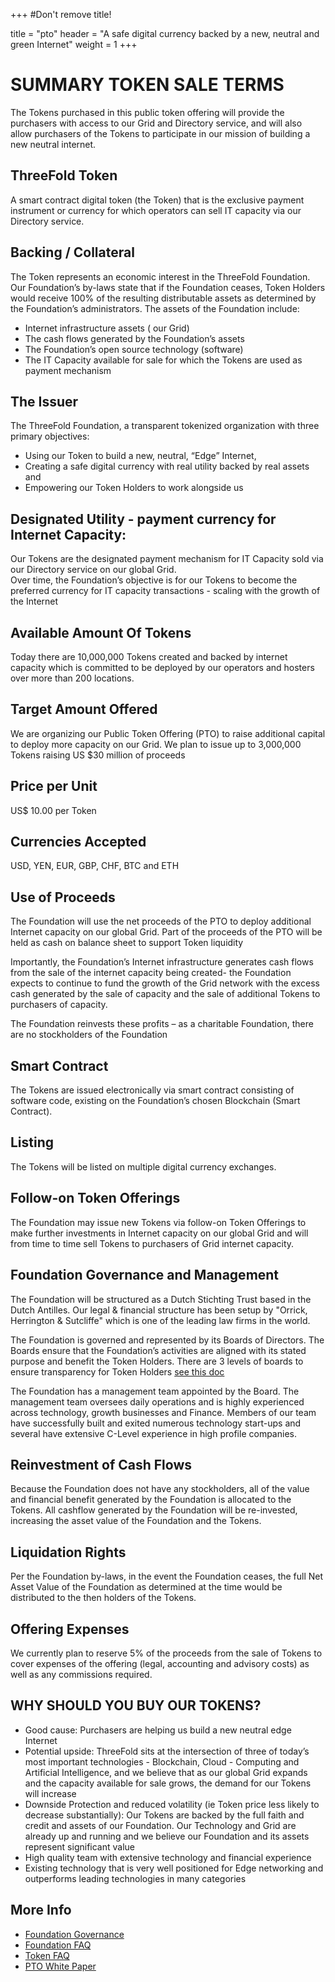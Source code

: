 +++
#Don't remove title!

title = "pto"
header = "A safe digital currency backed by a new, neutral and green Internet"
weight = 1
+++

# SUMMARY TOKEN SALE TERMS
The Tokens purchased in this public token offering will provide the purchasers with access to our Grid and Directory service, and will also allow purchasers of the Tokens to participate in our mission of building a new neutral internet.

## ThreeFold Token

A smart contract digital token (the Token) that is the exclusive payment instrument or currency for which operators can sell IT capacity via our Directory service.

## Backing / Collateral

The Token represents an economic interest in the ThreeFold Foundation.  Our Foundation’s by-laws state that if the Foundation ceases, Token Holders would receive 100% of the resulting distributable assets as determined by the Foundation’s administrators.
The assets of the Foundation include:
- Internet infrastructure assets ( our Grid)
- The cash flows generated by the Foundation’s assets
- The Foundation’s open source technology (software)
- The IT Capacity available for sale for which the Tokens are used as payment mechanism


## The Issuer

The ThreeFold Foundation, a transparent tokenized organization with three primary objectives:  
- Using our Token to build a new, neutral, “Edge” Internet,
- Creating a safe digital currency with real utility backed by real assets and
- Empowering our Token Holders to work alongside us

## Designated Utility - payment currency for Internet Capacity:

Our Tokens are the designated payment mechanism for IT Capacity sold via our Directory service on our global Grid.  
Over time, the Foundation’s objective is for our Tokens to become the preferred currency for IT capacity transactions - scaling with the growth of the Internet

## Available Amount Of Tokens

Today there are 10,000,000 Tokens created and backed by internet capacity which is committed to be deployed by our operators and hosters over more than 200 locations.


## Target Amount Offered

We are organizing our Public Token Offering (PTO) to raise additional capital to deploy more capacity on our Grid.  We plan to issue up to 3,000,000 Tokens raising US $30 million of proceeds  

## Price per Unit

US$ 10.00 per Token

## Currencies Accepted

USD, YEN, EUR, GBP, CHF, BTC and ETH

## Use of Proceeds

The Foundation will use the net proceeds of the PTO to deploy additional Internet capacity on our global Grid.  Part of the proceeds of the PTO will be held as cash on balance sheet to support Token liquidity

Importantly, the Foundation’s Internet infrastructure generates cash flows from the sale of the internet capacity being created- the Foundation expects to continue to fund the growth of the Grid network with the excess cash generated by the sale of capacity and the sale of additional Tokens to purchasers of capacity.

The Foundation reinvests these profits – as a charitable Foundation, there are no stockholders of the Foundation

## Smart Contract

The Tokens are issued electronically via smart contract consisting of software code, existing on the Foundation’s chosen Blockchain (Smart Contract).

## Listing

The Tokens will be listed on multiple digital currency exchanges.

## Follow-on Token Offerings

The Foundation may issue new Tokens via follow-on Token Offerings to make further investments in Internet capacity on our global Grid and will from time to time sell Tokens to purchasers of Grid internet capacity.

## Foundation Governance and Management

The Foundation will be structured as a Dutch Stichting Trust based in the Dutch Antilles.
Our legal & financial structure has been setup by "Orrick, Herrington & Sutcliffe" which is one of the leading law firms in the world.

The Foundation is governed and represented by its Boards of Directors.  The Boards ensure that the Foundation’s activities are aligned with its stated purpose and benefit the Token Holders.  There are 3 levels of boards to ensure transparency for Token Holders  [see this doc](/governance)

The Foundation has a management team appointed by the Board. The management team oversees daily operations and is highly experienced across technology, growth businesses and Finance. Members of our team have successfully built and exited numerous technology start-ups and several have extensive C-Level experience in high profile companies.

## Reinvestment of Cash Flows

Because the Foundation does not have any stockholders, all of the value and financial benefit generated by the Foundation is allocated to the Tokens. All cashflow generated by the Foundation will be re-invested, increasing the asset value of the Foundation and the Tokens.

## Liquidation Rights

Per the Foundation by-laws, in the event the Foundation ceases, the  full Net Asset Value of the Foundation as determined at the time would be distributed to the then holders of the Tokens.

## Offering Expenses

We currently plan to reserve 5% of the proceeds from the sale of Tokens to cover expenses of the offering (legal, accounting and advisory costs) as well as any commissions required.

## WHY SHOULD YOU BUY OUR TOKENS?

- Good cause: Purchasers are helping us build a new neutral edge Internet
- Potential upside: ThreeFold sits at the intersection of three of today’s most important technologies - Blockchain, Cloud - Computing and Artificial Intelligence, and we believe that as our global Grid expands and the capacity available for sale grows, the demand for our Tokens will increase
- Downside Protection and reduced volatility (ie Token price less likely to decrease substantially):  Our Tokens are backed by the full faith and credit and assets of our Foundation.  Our Technology and Grid are already up and running and we believe our Foundation and its assets represent significant value
- High quality team with extensive technology and financial experience
- Existing technology that is very well positioned for Edge networking and outperforms leading technologies in many categories


## More Info

- [Foundation Governance](/governance)
- [Foundation FAQ](/faq/foundation-faq/)
- [Token FAQ](/faq/token-faq/)
- [PTO White Paper](http://tiny.cc/tf_whitepaper_pto)
